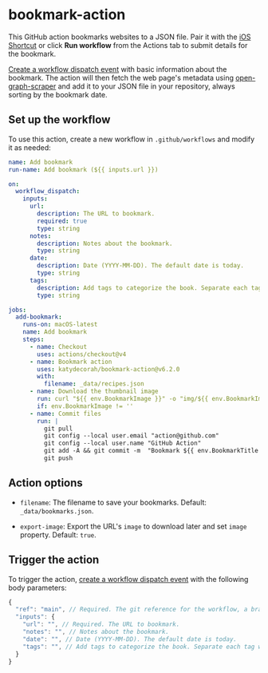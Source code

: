 # bookmark-action

This GitHub action bookmarks websites to a JSON file. Pair it with the [iOS Shortcut](shortcut/README.md) or click **Run workflow** from the Actions tab to submit details for the bookmark.

[Create a workflow dispatch event](https://docs.github.com/en/rest/actions/workflows#create-a-workflow-dispatch-event) with basic information about the bookmark. The action will then fetch the web page's metadata using [open-graph-scraper](https://www.npmjs.com/package/open-graph-scraper) and add it to your JSON file in your repository, always sorting by the bookmark date.

<!-- START GENERATED DOCUMENTATION -->

## Set up the workflow

To use this action, create a new workflow in `.github/workflows` and modify it as needed:

```yml
name: Add bookmark
run-name: Add bookmark (${{ inputs.url }})

on:
  workflow_dispatch:
    inputs:
      url:
        description: The URL to bookmark.
        required: true
        type: string
      notes:
        description: Notes about the bookmark.
        type: string
      date:
        description: Date (YYYY-MM-DD). The default date is today.
        type: string
      tags:
        description: Add tags to categorize the book. Separate each tag with a comma. Optional.
        type: string

jobs:
  add-bookmark:
    runs-on: macOS-latest
    name: Add bookmark
    steps:
      - name: Checkout
        uses: actions/checkout@v4
      - name: Bookmark action
        uses: katydecorah/bookmark-action@v6.2.0
        with:
          filename: _data/recipes.json
      - name: Download the thumbnail image
        run: curl "${{ env.BookmarkImage }}" -o "img/${{ env.BookmarkImageOutput }}"
        if: env.BookmarkImage != ''
      - name: Commit files
        run: |
          git pull
          git config --local user.email "action@github.com"
          git config --local user.name "GitHub Action"
          git add -A && git commit -m  "Bookmark ${{ env.BookmarkTitle }}"
          git push
```

## Action options

- `filename`: The filename to save your bookmarks. Default: `_data/bookmarks.json`.

- `export-image`: Export the URL's `image` to download later and set `image` property. Default: `true`.

## Trigger the action

To trigger the action, [create a workflow dispatch event](https://docs.github.com/en/rest/actions/workflows#create-a-workflow-dispatch-event) with the following body parameters:

```js
{
  "ref": "main", // Required. The git reference for the workflow, a branch or tag name.
  "inputs": {
    "url": "", // Required. The URL to bookmark.
    "notes": "", // Notes about the bookmark.
    "date": "", // Date (YYYY-MM-DD). The default date is today.
    "tags": "", // Add tags to categorize the book. Separate each tag with a comma. Optional.
  }
}
```

<!-- END GENERATED DOCUMENTATION -->
